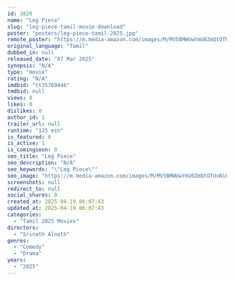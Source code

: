 ```yaml
---
id: 3820
name: "Leg Piece"
slug: "leg-piece-tamil-movie-download"
poster: "posters/leg-piece-tamil-2025.jpg"
remote_poster: "https://m.media-amazon.com/images/M/MV5BMWUwYmU0ZmQtOTUxNi00ODM5LTljODEtMWI4ZjhhZGVmZDE1XkEyXkFqcGc@._V1_SX300.jpg"
original_language: "Tamil"
dubbed_in: null
released_date: "07 Mar 2025"
synopsis: "N/A"
type: "movie"
rating: "N/A"
imdbid: "tt35769446"
tmdbid: null
views: 0
likes: 0
dislikes: 0
author_id: 1
trailer_url: null
runtime: "125 min"
is_featured: 0
is_active: 1
is_comingsoon: 0
seo_title: "Leg Piece"
seo_description: "N/A"
seo_keywords: "\"Leg Piece\""
seo_image: "https://m.media-amazon.com/images/M/MV5BMWUwYmU0ZmQtOTUxNi00ODM5LTljODEtMWI4ZjhhZGVmZDE1XkEyXkFqcGc@._V1_SX300.jpg"
screenshots: null
redirect_to: null
social_shares: 0
created_at: 2025-04-19 06:07:43
updated_at: 2025-04-19 06:07:43
categories:
  - "Tamil 2025 Movies"
directors:
  - "Srinath Alnath"
genres:
  - "Comedy"
  - "Drama"
years:
  - "2025"
---
```

